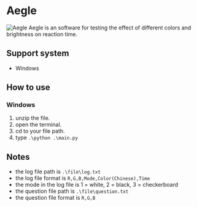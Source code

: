 # Aegle
![Aegle](https://user-images.githubusercontent.com/77881912/200118629-e05fc100-5cf0-4a4d-b905-a1d6ab7619cd.png)
Aegle is an software for testing the effect of different colors and brightness on reaction time.

## Support system
* Windows

## How to use
### Windows
1. unzip the file.
2. open the terminal.
3. cd to your file path.
4. type `.\python .\main.py`

## Notes
* the log file path is `.\file\log.txt`
* the log file format is `R,G,B,Mode,Color(Chinese),Time`
* the mode in the log file is 1 = white, 2 = black, 3 = checkerboard
* the question file path is `.\file\question.txt`
* the question file format is `R,G,B`
